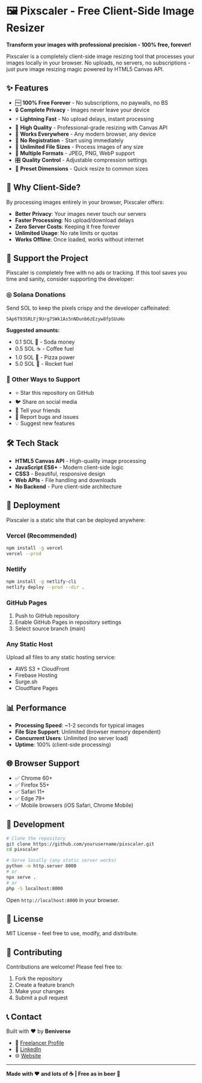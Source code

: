 # 🖼️ Pixscaler - Free Client-Side Image Resizer

**Transform your images with professional precision - 100% free, forever!**

Pixscaler is a completely client-side image resizing tool that processes your images locally in your browser. No uploads, no servers, no subscriptions - just pure image resizing magic powered by HTML5 Canvas API.

## ✨ Features

- 🆓 **100% Free Forever** - No subscriptions, no paywalls, no BS
- 🔒 **Complete Privacy** - Images never leave your device
- ⚡ **Lightning Fast** - No upload delays, instant processing
- 🎯 **High Quality** - Professional-grade resizing with Canvas API
- 📱 **Works Everywhere** - Any modern browser, any device
- 🚫 **No Registration** - Start using immediately
- 📏 **Unlimited File Sizes** - Process images of any size
- 🎨 **Multiple Formats** - JPEG, PNG, WebP support
- 🎛️ **Quality Control** - Adjustable compression settings
- 📐 **Preset Dimensions** - Quick resize to common sizes

## 🚀 Why Client-Side?

By processing images entirely in your browser, Pixscaler offers:

- **Better Privacy**: Your images never touch our servers
- **Faster Processing**: No upload/download delays
- **Zero Server Costs**: Keeping it free forever
- **Unlimited Usage**: No rate limits or quotas
- **Works Offline**: Once loaded, works without internet

## 💖 Support the Project

Pixscaler is completely free with no ads or tracking. If this tool saves you time and sanity, consider supporting the developer:

### ◎ Solana Donations
Send SOL to keep the pixels crispy and the developer caffeinated:

```
5Ap6T93SRLFj9Urg7SWk1As5nNDunb6zEzyw8fpSUuHo
```

**Suggested amounts:**
- 0.1 SOL 🥤 - Soda money
- 0.5 SOL ☕ - Coffee fuel  
- 1.0 SOL 🍕 - Pizza power
- 5.0 SOL 🚀 - Rocket fuel

### 🌟 Other Ways to Support
- ⭐ Star this repository on GitHub
- 🐦 Share on social media
- 💬 Tell your friends
- 🐛 Report bugs and issues
- 💡 Suggest new features

## 🛠️ Tech Stack

- **HTML5 Canvas API** - High-quality image processing
- **JavaScript ES6+** - Modern client-side logic
- **CSS3** - Beautiful, responsive design
- **Web APIs** - File handling and downloads
- **No Backend** - Pure client-side architecture

## 🚀 Deployment

Pixscaler is a static site that can be deployed anywhere:

### Vercel (Recommended)
```bash
npm install -g vercel
vercel --prod
```

### Netlify
```bash
npm install -g netlify-cli
netlify deploy --prod --dir .
```

### GitHub Pages
1. Push to GitHub repository
2. Enable GitHub Pages in repository settings
3. Select source branch (main)

### Any Static Host
Upload all files to any static hosting service:
- AWS S3 + CloudFront
- Firebase Hosting
- Surge.sh
- Cloudflare Pages

## 📊 Performance

- **Processing Speed**: ~1-2 seconds for typical images
- **File Size Support**: Unlimited (browser memory dependent)
- **Concurrent Users**: Unlimited (no server load)
- **Uptime**: 100% (client-side processing)

## 🌐 Browser Support

- ✅ Chrome 60+
- ✅ Firefox 55+
- ✅ Safari 11+
- ✅ Edge 79+
- ✅ Mobile browsers (iOS Safari, Chrome Mobile)

## 🔧 Development

```bash
# Clone the repository
git clone https://github.com/yourusername/pixscaler.git
cd pixscaler

# Serve locally (any static server works)
python -m http.server 8000
# or
npx serve .
# or
php -S localhost:8000
```

Open `http://localhost:8000` in your browser.

## 📝 License

MIT License - feel free to use, modify, and distribute.

## 🤝 Contributing

Contributions are welcome! Please feel free to:

1. Fork the repository
2. Create a feature branch
3. Make your changes
4. Submit a pull request

## 📞 Contact

Built with ❤️ by **Beniverse**

- 💼 [Freelancer Profile](https://www.freelancer.com/u/Beniverse)
- 💼 [LinkedIn](https://www.linkedin.com/in/beniverse/)
- 🌐 [Website](https://pixscaler.com)

---

**Made with ❤️ and lots of ☕ | Free as in beer 🍺** 